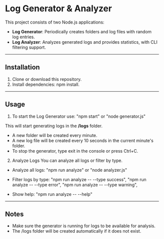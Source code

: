 # Log Generator & Analyzer

This project consists of two Node.js applications:

- **Log Generator**: Periodically creates folders and log files with random log entries.
- **Log Analyzer**: Analyzes generated logs and provides statistics, with CLI filtering support.

---

## Installation

1. Clone or download this repository.
2. Install dependencies: npm install.

---

## Usage

1. To start the Log Generator use: "npm start" or "node generator.js"

This will start generating logs in the **/logs** folder.

- A new folder will be created every minute.
- A new log file will be created every 10 seconds in the current minute's folder.
- To stop the generator, type exit in the console or press Ctrl+C.

2. Analyze Logs
You can analyze all logs or filter by type.

- Analyze all logs: "npm run analyze" or "node analyzer.js"

- Filter logs by type:
    "npm run analyze -- --type success",
    "npm run analyze -- --type error",
    "npm run analyze -- --type warning",

- Show help: "npm run analyze -- --help"

---

## Notes
- Make sure the generator is running for logs to be available for analysis.
- The /logs folder will be created automatically if it does not exist.